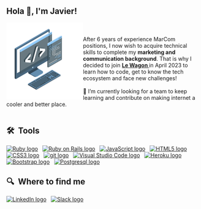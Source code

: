## Hola 👋, I'm Javier!

<img align="left" alt="GIF" src="https://raw.githubusercontent.com/javialsal/javialsal/main/techstack.gif" width="200px"/>
<br>
<br>
After 6 years of experience MarCom positions, I now wish to acquire technical skills to complete my <strong> marketing and communication background</strong>.
That is why I decided to join <strong><a href="https://github.com/lewagon">Le Wagon </a></strong>in April 2023 to learn how to code, get to know the tech ecosystem and face new challenges!
<br>
<br>
🔭 I’m currently looking for a team to keep learning and contribute on making internet a cooler and better place.
<br>
<br>

## 🛠  Tools

[<img src="https://img.shields.io/badge/Ruby-36474F?logo=ruby&logoColor=CC342D" alt="Ruby logo" title="Ruby" height="25" />][tech_tools_anchor]
&nbsp;
[<img src="https://img.shields.io/badge/Ruby_on_Rails-36474F?logo=ruby-on-rails&logoColor=CC0000" alt="Ruby on Rails logo" title="Ruby on Rails" height="25" />][tech_tools_anchor]
&nbsp;
[<img src="https://img.shields.io/badge/JavaScript-36474F?logo=javascript&logoColor=F7DF1E" alt="JavaScript logo" title="JavaScript" height="25" />][tech_tools_anchor]
&nbsp;
[<img src="https://img.shields.io/badge/HTML5-36474F?logo=html5&logoColor=E34F26" alt="HTML5 logo" title="HTML5" height="25" />][tech_tools_anchor]
&nbsp;
[<img src="https://img.shields.io/badge/CSS3-36474F?logo=css3&logoColor=1572B6" alt="CSS3 logo" title="CSS3" height="25" />][tech_tools_anchor]
&nbsp;
[<img src="https://img.shields.io/badge/git-36474F?logo=git&logoColor=F05032" alt="git logo" title="git" height="25" />][tech_tools_anchor]
&nbsp;
[<img src="https://img.shields.io/badge/VS%20Code-36474F?logo=visual-studio-code&logoColor=007ACC" alt="Visual Studio Code logo" title="Visual Studio Code" height="25" />][tech_tools_anchor]
&nbsp;
[<img src="https://img.shields.io/badge/Heroku-36474F?logo=heroku&logoColor=430098" alt="Heroku logo" title="Heroku" height="25" />][tech_tools_anchor]
&nbsp;
[<img src="https://img.shields.io/badge/Bootstrap-36474F?logo=bootstrap&logoColor=563D7C" alt="Bootstrap logo" title="Bootstrap" height="25" />][tech_tools_anchor]
&nbsp;
[<img src="https://img.shields.io/badge/PostgreSQL-36474F?logo=postgresql&logoColor=316192" alt="Postgresql logo" title="Postgresql" height="25" />][tech_tools_anchor]

## 🔍  Where to find me

[<img src="https://img.shields.io/badge/LinkedIn-36474F?logo=linkedin&logoColor=0077B5" alt="LinkedIn logo" title="LinkedIn" height="25" />](https://www.linkedin.com/in/javialsal)
&nbsp;
[<img src="https://img.shields.io/badge/Slack-36474F?logo=slack&logoColor=4A154B" alt="Slack logo" title="Slack" height="25" />][tech_tools_anchor]

[tech_tools_anchor]: ##hola--

